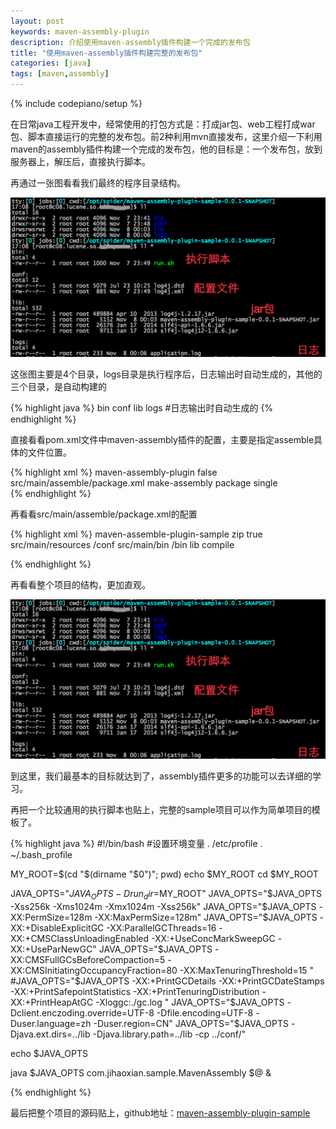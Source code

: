 ```yaml
---
layout: post
keywords: maven-assembly-plugin
description: 介绍使用maven-assembly插件构建一个完成的发布包
title: "使用maven-assembly插件构建完整的发布包"
categories: [java]
tags: [maven,assembly]
---
```

{% include codepiano/setup %}

在日常java工程开发中，经常使用的打包方式是：打成jar包、web工程打成war包、脚本直接运行的完整的发布包。前2种利用mvn直接发布，这里介绍一下利用maven的assembly插件构建一个完成的发布包，他的目标是：一个发布包，放到服务器上，解压后，直接执行脚本。

再通过一张图看看我们最终的程序目录结构。

<img src="/image/20141108-1@2x.png" />

这张图主要是4个目录，logs目录是执行程序后，日志输出时自动生成的，其他的三个目录，是自动构建的

{% highlight java %}
bin
conf 
lib
logs #日志输出时自动生成的
{% endhighlight %}

直接看看pom.xml文件中maven-assembly插件的配置，主要是指定assemble具体的文件位置。

{% highlight xml %}
<plugin>
    <artifactId>maven-assembly-plugin</artifactId>
    <configuration>
        <appendAssemblyId>false</appendAssemblyId>
        <descriptors>
            <descriptor>src/main/assemble/package.xml</descriptor><!-- 这里是具体配置文件的位置 -->
        </descriptors>
    </configuration>
    <executions>
        <execution>
            <id>make-assembly</id>
            <phase>package</phase>
            <goals>
                <goal>single</goal><!-- 只运行一次 -->  
            </goals>
        </execution>
    </executions>
</plugin>
{% endhighlight %}

再看看src/main/assemble/package.xml的配置

{% highlight xml %}
<assembly xmlns="http://maven.apache.org/POM/4.0.0" xmlns:xsi="http://www.w3.org/2001/XMLSchema-instance"
    xsi:schemaLocation="http://maven.apache.org/POM/4.0.0 http://maven.apache.org/xsd/assembly-1.0.0.xsd">
    <id>maven-assemble-plugin-sample</id>
    <formats>
        <format>zip</format><!-- 文件类型。还支持：tar.gz；tar.bz2；jar等 -->
    </formats>
    <includeBaseDirectory>true</includeBaseDirectory><!-- 压缩包是否包含项目本身的文件夹 -->
    <fileSets>
        <fileSet>
            <directory>src/main/resources</directory><!-- 将项目中的文件输出到发布包的目录。这里是将resources目录下的配置文件输出到conf目录下 -->
            <outputDirectory>/conf</outputDirectory>
        </fileSet>
        <fileSet>
            <directory>src/main/bin</directory><!-- 这里放的是执行脚本 -->
            <outputDirectory>/bin</outputDirectory>
        </fileSet>
    </fileSets>
    <dependencySets>
        <dependencySet><!-- 将依赖的jar输出到lib目录下 -->
            <outputDirectory>lib</outputDirectory>
            <scope>compile</scope>
        </dependencySet>
    </dependencySets>
</assembly>

{% endhighlight %}

再看看整个项目的结构，更加直观。

<img src="/image/20141108-1@2x.png" />

到这里，我们最基本的目标就达到了，assembly插件更多的功能可以去详细的学习。

再把一个比较通用的执行脚本也贴上，完整的sample项目可以作为简单项目的模板了。

{% highlight java %}
#!/bin/bash
#设置环境变量
. /etc/profile
. ~/.bash_profile

MY_ROOT=$(cd "$(dirname "$0")"; pwd)
echo $MY_ROOT
cd $MY_ROOT

JAVA_OPTS="$JAVA_OPTS -Drun_dir=$MY_ROOT"
JAVA_OPTS="$JAVA_OPTS -Xss256k -Xms1024m -Xmx1024m -Xss256k"
JAVA_OPTS="$JAVA_OPTS -XX:PermSize=128m -XX:MaxPermSize=128m"
JAVA_OPTS="$JAVA_OPTS -XX:+DisableExplicitGC -XX:ParallelGCThreads=16 -XX:+CMSClassUnloadingEnabled -XX:+UseConcMarkSweepGC -XX:+UseParNewGC"
JAVA_OPTS="$JAVA_OPTS -XX:CMSFullGCsBeforeCompaction=5 -XX:CMSInitiatingOccupancyFraction=80 -XX:MaxTenuringThreshold=15 "
#JAVA_OPTS="$JAVA_OPTS -XX:+PrintGCDetails -XX:+PrintGCDateStamps -XX:+PrintSafepointStatistics -XX:+PrintTenuringDistribution -XX:+PrintHeapAtGC -Xloggc:./gc.log "
JAVA_OPTS="$JAVA_OPTS -Dclient.enczoding.override=UTF-8 -Dfile.encoding=UTF-8 -Duser.language=zh -Duser.region=CN"
JAVA_OPTS="$JAVA_OPTS -Djava.ext.dirs=../lib -Djava.library.path=../lib -cp ../conf/"

echo $JAVA_OPTS

java $JAVA_OPTS com.jihaoxian.sample.MavenAssembly $@ &

{% endhighlight %}

最后把整个项目的源码贴上，github地址：[maven-assembly-plugin-sample](https://github.com/aiter/maven-assembly-plugin-sample)


